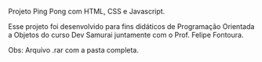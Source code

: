 Projeto Ping Pong com HTML, CSS e Javascript.

Esse projeto foi desenvolvido para fins didáticos de Programação Orientada a Objetos do curso Dev Samurai juntamente com o Prof. Felipe Fontoura.

Obs: Arquivo .rar com a pasta completa.
